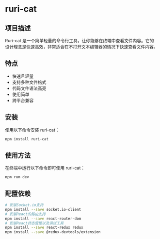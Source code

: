 # ruri-cat
## 项目描述
Ruri-cat 是一个简单轻量的命令行工具，让你能够在终端中查看文件内容。它的设计理念是快速高效，非常适合在不打开文本编辑器的情况下快速查看文件内容。

## 特点
- 快速且轻量
- 支持多种文件格式
- 代码文件语法高亮
- 使用简单
- 跨平台兼容

## 安装
使用以下命令安装 ruri-cat：
```bash
npm install ruri-cat
```

## 使用方法
在终端中运行以下命令即可使用 ruri-cat：
```bash
npm run dev
```
## 配置依赖
```sh
# 安装Socket.io支持
npm install --save socket.io-client
# 安装React的路由支持
npm install --save react-router-dom
# 安装React状态管理以及调试工具
npm install --save react-redux redux
npm install --save @redux-devtools/extension
```
